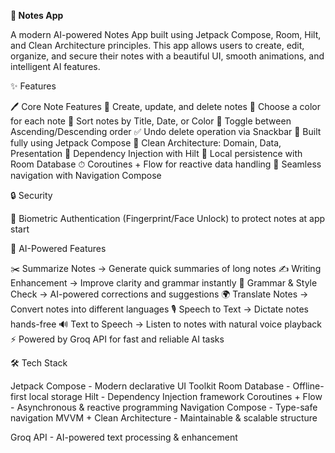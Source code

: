 **📝 Notes App**

A modern AI-powered Notes App built using Jetpack Compose, Room, Hilt, and Clean Architecture principles. This app allows users to create, edit, organize, and secure their notes with a beautiful UI, smooth animations, and intelligent AI features.

✨ Features

🖊️ Core Note Features
📌 Create, update, and delete notes
🎨 Choose a color for each note
📂 Sort notes by Title, Date, or Color
🔀 Toggle between Ascending/Descending order
✅ Undo delete operation via Snackbar
📱 Built fully using Jetpack Compose
📐 Clean Architecture: Domain, Data, Presentation
💉 Dependency Injection with Hilt
💾 Local persistence with Room Database
⏱ Coroutines + Flow for reactive data handling
🔀 Seamless navigation with Navigation Compose

🔒 Security

🔐 Biometric Authentication (Fingerprint/Face Unlock) to protect notes at app start

🤖 AI-Powered Features

✂️ Summarize Notes → Generate quick summaries of long notes
✍️ Writing Enhancement → Improve clarity and grammar instantly
📝 Grammar & Style Check → AI-powered corrections and suggestions
🌍 Translate Notes → Convert notes into different languages
🎙️ Speech to Text → Dictate notes hands-free
🔊 Text to Speech → Listen to notes with natural voice playback
⚡ Powered by Groq API for fast and reliable AI tasks

🛠 Tech Stack

Jetpack Compose - Modern declarative UI Toolkit
Room Database - Offline-first local storage
Hilt - Dependency Injection framework
Coroutines + Flow - Asynchronous & reactive programming
Navigation Compose - Type-safe navigation
MVVM + Clean Architecture - Maintainable & scalable structure

Groq API - AI-powered text processing & enhancement
